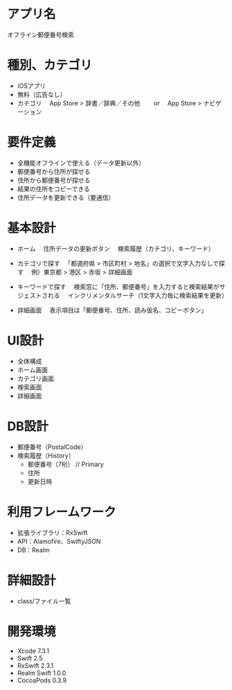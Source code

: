 # アプリ名
オフライン郵便番号検索

# 種別、カテゴリ
* iOSアプリ
* 無料（広告なし）
* カテゴリ
　App Store > 辞書／辞典／その他
　　or
　App Store > ナビゲーション

# 要件定義
* 全機能オフラインで使える（データ更新以外）
* 郵便番号から住所が探せる
* 住所から郵便番号が探せる
* 結果の住所をコピーできる
* 住所データを更新できる（要通信）

# 基本設計
* ホーム
　住所データの更新ボタン
　検索履歴（カテゴリ、キーワード）

* カテゴリで探す
　「都道府県 > 市区町村 > 地名」の選択で文字入力なしで探す
　例）東京都 > 港区 > 赤坂 > 詳細画面

* キーワードで探す
　検索窓に「住所、郵便番号」を入力すると検索結果がサジェストされる
　インクリメンタルサーチ（1文字入力毎に検索結果を更新）

* 詳細画面
　表示項目は「郵便番号、住所、読み仮名、コピーボタン」

# UI設計
* 全体構成
* ホーム画面
* カテゴリ画面
* 検索画面
* 詳細画面


# DB設計
* 郵便番号（PostalCode）
* 検索履歴（History）
  * 郵便番号（7桁） // Primary
  * 住所
  * 更新日時

# 利用フレームワーク
* 拡張ライブラリ：RxSwift
* API：Alamofire、SwiftyJSON
* DB：Realm

# 詳細設計
* class/ファイル一覧

# 開発環境
* Xcode 7.3.1
* Swift 2.5
* RxSwift 2.3.1
* Realm Swift 1.0.0
* CocoaPods 0.3.9
